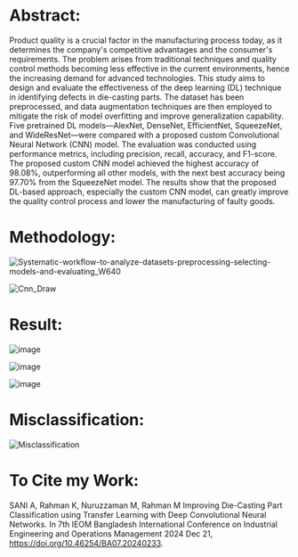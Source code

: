 # Abstract:
Product quality is a crucial factor in the manufacturing process today, as it determines the company's competitive advantages and the consumer's requirements. The problem arises from traditional techniques and quality control methods becoming less effective in the current environments, hence the increasing demand for advanced technologies. This study aims to design and evaluate the effectiveness of the deep learning (DL) technique in identifying defects in die-casting parts. The dataset has been preprocessed, and data augmentation techniques are then employed to mitigate the risk of model overfitting and improve generalization capability. Five pretrained DL models—AlexNet, DenseNet, EfficientNet, SqueezeNet, and WideResNet—were compared with a proposed custom Convolutional Neural Network (CNN) model. The evaluation was conducted using performance metrics, including precision, recall, accuracy, and F1-score. The proposed custom CNN model achieved the highest accuracy of 98.08%, outperforming all other models, with the next best accuracy being 97.70% from the SqueezeNet model. The results show that the proposed DL-based approach, especially the custom CNN model, can greatly improve the quality control process and lower the manufacturing of faulty goods.
# Methodology:
![Systematic-workflow-to-analyze-datasets-preprocessing-selecting-models-and-evaluating_W640](https://github.com/user-attachments/assets/618bd7fd-38dc-44d0-acb2-6e56843fb187)

![Cnn_Draw](https://github.com/user-attachments/assets/1cb7d0a2-e7d3-4b41-b4d0-c663c0ff239a)

# Result:
![image](https://github.com/user-attachments/assets/10697d79-7889-429f-b787-326ea91d951e)

![image](https://github.com/user-attachments/assets/d5563915-759e-4d0e-ae3c-3d1e1e8667b0)

![image](https://github.com/user-attachments/assets/e57769f1-25e5-4790-98eb-1dc45fb478cb)

# Misclassification:
![Misclassification](https://github.com/user-attachments/assets/79a59c78-50a7-4b4f-b3dd-7ab4f2afff36)

# To Cite my Work:
SANI A, Rahman K, Nuruzzaman M, Rahman M Improving Die-Casting Part Classification using Transfer Learning with Deep Convolutional Neural Networks. In 7th IEOM Bangladesh International Conference on Industrial Engineering and Operations Management 2024 Dec 21, https://doi.org/10.46254/BA07.20240233.
